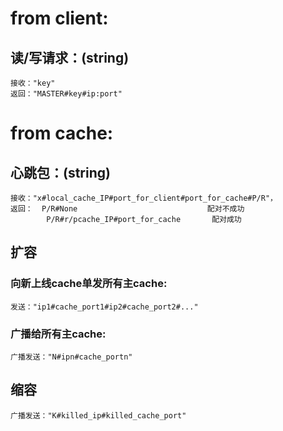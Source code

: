 # from client:
## 读/写请求：(string) 
    接收："key"
    返回："MASTER#key#ip:port"

# from cache:
## 心跳包：(string) 
    接收："x#local_cache_IP#port_for_client#port_for_cache#P/R"，
    返回：  P/R#None                             配对不成功
            P/R#r/pcache_IP#port_for_cache       配对成功
## 扩容
### 向新上线cache单发所有主cache:
    发送："ip1#cache_port1#ip2#cache_port2#..."
### 广播给所有主cache:
    广播发送："N#ipn#cache_portn"

## 缩容
    广播发送："K#killed_ip#killed_cache_port"


